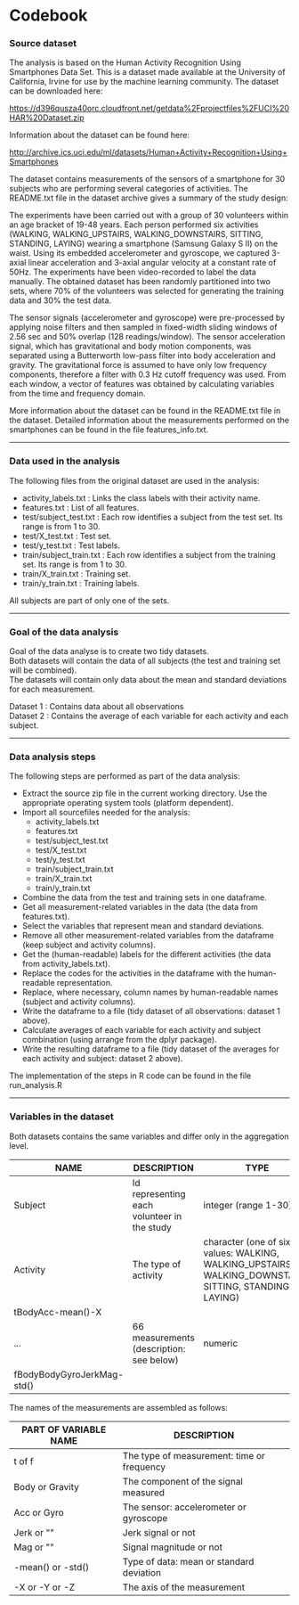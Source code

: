 # Codebook

### Source dataset

The analysis is based on the Human Activity Recognition Using Smartphones Data Set.
This is a dataset made available at the University of California, Irvine for use by the machine learning community.
The dataset can be downloaded here:

https://d396qusza40orc.cloudfront.net/getdata%2Fprojectfiles%2FUCI%20HAR%20Dataset.zip

Information about the dataset can be found here:

http://archive.ics.uci.edu/ml/datasets/Human+Activity+Recognition+Using+Smartphones

The dataset contains measurements of the sensors of a smartphone for 30 subjects who are performing several categories of activities.
The README.txt file in the dataset archive gives a summary of the study design:

The experiments have been carried out with a group of 30 volunteers within an age bracket of 19-48 years. Each person  performed six activities (WALKING, WALKING_UPSTAIRS, WALKING_DOWNSTAIRS, SITTING, STANDING, LAYING) wearing a      smartphone (Samsung Galaxy S II) on the waist. Using its embedded accelerometer and gyroscope, we captured 3-axial  linear acceleration and 3-axial angular velocity at a constant rate of 50Hz. The experiments have been video-recorded to label the data manually. The obtained dataset has been randomly partitioned into two sets, where 70% of the volunteers was selected for generating the training data and 30% the test data.

The sensor signals (accelerometer and gyroscope) were pre-processed by applying noise filters and then sampled in fixed-width sliding windows of 2.56 sec and 50% overlap (128 readings/window). The sensor acceleration signal, which has gravitational and body motion components, was separated using a Butterworth low-pass filter into body acceleration and gravity. The gravitational force is assumed to have only low frequency components, therefore a filter with 0.3 Hz cutoff frequency was used. From each window, a vector of features was obtained by calculating variables from the time and frequency domain. 

More information about the dataset can be found in the README.txt file in the dataset.
Detailed information about the measurements performed on the smartphones can be found in the file features_info.txt.

---

### Data used in the analysis

The following files from the original dataset are used in the analysis:

- activity_labels.txt : Links the class labels with their activity name.  
- features.txt : List of all features.  
- test/subject_test.txt : Each row identifies a subject from the test set. Its range is from 1 to 30.  
- test/X_test.txt : Test set.  
- test/y_test.txt : Test labels.  
- train/subject_train.txt : Each row identifies a subject from the training set. Its range is from 1 to 30.  
- train/X_train.txt : Training set.  
- train/y_train.txt : Training labels.  

All subjects are part of only one of the sets.

---

### Goal of the data analysis

Goal of the data analyse is to create two tidy datasets.\
Both datasets will contain the data of all subjects (the test and training set will be combined).\
The datasets will contain only data about the mean and standard deviations for each measurement.

Dataset 1 : Contains data about all observations\
Dataset 2 : Contains the average of each variable for each activity and each subject.

---

### Data analysis steps

The following steps are performed as part of the data analysis:

- Extract the source zip file in the current working directory. Use the appropriate operating system tools (platform dependent).  
- Import all sourcefiles needed for the analysis:
  - activity_labels.txt  
  - features.txt  
  - test/subject_test.txt  
  - test/X_test.txt  
  - test/y_test.txt  
  - train/subject_train.txt  
  - train/X_train.txt  
  - train/y_train.txt  
- Combine the data from the test and training sets in one dataframe.  
- Get all measurement-related variables in the data (the data from features.txt).  
- Select the variables that represent mean and standard deviations.    
- Remove all other measurement-related variables from the dataframe (keep subject and activity columns).  
- Get the (human-readable) labels for the different activities (the data from activity_labels.txt).  
- Replace the codes for the activities in the dataframe with the human-readable representation.  
- Replace, where necessary, column names by human-readable names (subject and activity columns).  
- Write the dataframe to a file (tidy dataset of all observations: dataset 1 above).  
- Calculate averages of each variable for each activity and subject combination (using arrange from the dplyr package).  
- Write the resulting dataframe to a file (tidy dataset of the averages for each activity and subject: dataset 2 above).  

The implementation of the steps in R code can be found in the file run_analysis.R

---

### Variables in the dataset

Both datasets contains the same variables and differ only in the aggregation level.

|NAME                       | DESCRIPTION                                 | TYPE
| ------------------------- | ------------------------------------------- | -------------------------------
|Subject                    | Id representing each volunteer in the study | integer (range 1-30)
|Activity                   | The type of activity                        | character (one of six values: WALKING, WALKING_UPSTAIRS, WALKING_DOWNSTAIRS, SITTING, STANDING, LAYING)
|tBodyAcc-mean()-X          |                                             |
|  ...                      | 66 measurements (description: see below)    | numeric
|fBodyBodyGyroJerkMag-std() |                                             |

The names of the measurements are assembled as follows:

| PART OF VARIABLE NAME | DESCRIPTION
| --------------------- | ------------------------------------------
| t of f                | The type of measurement: time or frequency
| Body or Gravity       | The component of the signal measured
| Acc or Gyro           | The sensor: accelerometer or gyroscope
| Jerk or ""            | Jerk signal or not
| Mag or ""             | Signal magnitude or not
| -mean() or -std()     | Type of data: mean or standard deviation
| -X or -Y or -Z        | The axis of the measurement


